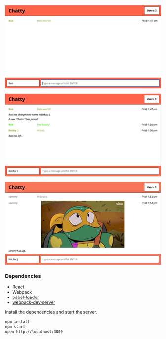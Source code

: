 


![Hello World](https://github.com/isaacsmitty/chatty-app/blob/master/screenshots/Screenshot%202019-03-15%20at%201.48.36%20PM.png)

![Chat Massages](https://github.com/isaacsmitty/chatty-app/blob/master/screenshots/Screenshot%202019-03-15%20at%201.52.01%20PM.png)

![Gifs in Chat](https://github.com/isaacsmitty/chatty-app/blob/master/screenshots/chatty-gif-2.gif)


### Dependencies

* React
* Webpack
* [babel-loader](https://github.com/babel/babel-loader)
* [webpack-dev-server](https://github.com/webpack/webpack-dev-server)


Install the dependencies and start the server.

```
npm install
npm start
open http://localhost:3000
```
